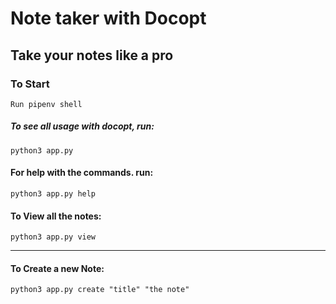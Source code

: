# Note taker with Docopt

Take your notes like a pro
---

### To Start

```
Run pipenv shell
```

##### To see all usage with docopt, run:

```
python3 app.py
```

#### For help with the commands. run:

```
python3 app.py help
```

#### To View all the notes:

```
python3 app.py view
```
---

#### To Create a new Note:

```
python3 app.py create "title" "the note"
```
